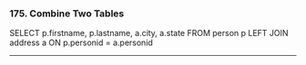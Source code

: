### 175. Combine Two Tables
SELECT p.firstname, p.lastname, a.city, a.state
FROM person p 
LEFT JOIN address a
ON p.personid = a.personid

---